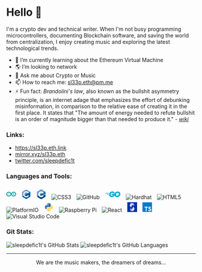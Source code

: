 
# Hello 👋

I'm a crypto dev and technical writer. When I'm not busy programming microcontrollers, documenting Blockchain software, and saving the world from centralization, I enjoy creating music and exploring the latest technological trends.

- 🌱 I’m currently learning about the Ethereum Virtual Machine
- 🌎 I’m looking to network
- 💬 Ask me about Crypto or Music
- 📫 How to reach me: <a href="mailto:sl33p.eth@pm.me">sl33p.eth@pm.me</a>
- ⚡ Fun fact: *Brandolini's law*, also known as the bullshit asymmetry principle, is an internet adage that emphasizes the effort of debunking misinformation, in comparison to the relative ease of creating it in the first place. It states that "The amount of energy needed to refute bullshit is an order of magnitude bigger than that needed to produce it." - *<a href="https://wikipedia.org/wiki/Brandolini's_law" target="_blank" rel="noopener noreferrer">wiki</a>*

### Links:

- <a href="https://sl33p.eth.link" target="_blank" rel="noopener noreferrer">https://sl33p.eth.link</a>
- <a href="https://mirror.xyz/sl33p.eth" target="_blank" rel="noopener noreferrer">mirror.xyz/sl33p.eth</a>
- <a href="https://twitter.com/sleepdefic1t" target="_blank" rel="noopener noreferrer">twitter.com/sleepdefic1t</a>

### Languages and Tools:

<div style="align-content: left;">
    <img alt="Arduino" height="26px" src="https://raw.githubusercontent.com/devicons/devicon/master/icons/arduino/arduino-original.svg" style="padding-right: 10px;" />
    <img alt="C" height="26px" src="https://raw.githubusercontent.com/devicons/devicon/master/icons/c/c-original.svg" style="padding-right: 10px;" />
    <img alt="C++" height="26px" src="https://raw.githubusercontent.com/devicons/devicon/master/icons/cplusplus/cplusplus-original.svg" style="padding-right: 10px;" />
    <img alt="CSS3" height="26px" src="https://cdn.jsdelivr.net/gh/devicons/devicon/icons/css3/css3-original.svg" style="padding-right: 10px;" />
    <img alt="GitHub" height="26px" src="https://user-images.githubusercontent.com/3369400/139447912-e0f43f33-6d9f-45f8-be46-2df5bbc91289.png" style="padding-right: 10px;" />
    <img alt="Go" width="42px" valign="-8px" src="https://raw.githubusercontent.com/devicons/devicon/master/icons/go/go-original-wordmark.svg" style="padding-right: 10px;" />
    <img alt="Hardhat" height="26px" valign="-2" src="https://c.gitcoin.co/grants/32b6fabb70180e949a0490be4d9f1a2d/Hardhat-color-logotype-vertical.svg" style="padding-right: 10px;" />
    <img alt="HTML5" height="26px" src="https://cdn.jsdelivr.net/gh/devicons/devicon/icons/html5/html5-original.svg" style="padding-right: 10px;" />
    <img alt="PlatformIO" height="26px" src="https://raw.githubusercontent.com/platformio/platformio-vscode-ide/69bfc19bae633213c6d5455b47cb22efb2dcfed4/resources/platformio-logo.png" style="padding-right: 10px;" />
    <img alt="Python" height="26px" src="https://raw.githubusercontent.com/devicons/devicon/master/icons/python/python-original.svg" style="padding-right: 10px;" />
    <img alt="Raspberry Pi" height="26px" src="https://static.cdnlogo.com/logos/r/98/raspberry-pi.svg" style="padding-right: 10px;" />
    <img alt="React" height="26px" src="https://cdn.jsdelivr.net/gh/devicons/devicon/icons/react/react-original.svg" style="padding-right: 10px;" />
    <img alt="Solidity" height="26px" src="./icons/solidity-original.svg" style="padding-right: 10px;" />
    <img alt="TypeScript" height="26px" src="https://raw.githubusercontent.com/devicons/devicon/master/icons/typescript/typescript-original.svg" style="padding-right: 10px" />
    <img alt="Visual Studio Code" height="26px" src="https://cdn.jsdelivr.net/gh/devicons/devicon/icons/vscode/vscode-original.svg" style="padding-right: 10px;" />
</div>

### Git Stats:

<img width="400px" alt="sleepdefic1t's GitHub Stats" src="https://sl33p-readme-stats.vercel.app/api?username=sleepdefic1t&hide_title=true&show_icons=true&hide_border=false&border_radius=10%&icon_color=FFE400&bg_color=09131B&text_color=ffffff&border_color=0c1a25&count_private=true" />

<img width="400px" alt="sleepdefic1t's GitHub Languages" src="https://sl33p-readme-stats.vercel.app/api/top-langs/?username=sleepdefic1t&hide_title=true&langs_count=8&hide=perl,perl%206&exclude_repo=solar-docs&layout=compact&hide_border=true&border_radius=10%&bg_color=09131B&text_color=ffffff&border_color=0c1a25" />

---

<div align="center">
    We are the music makers, the dreamers of dreams...
</div>
